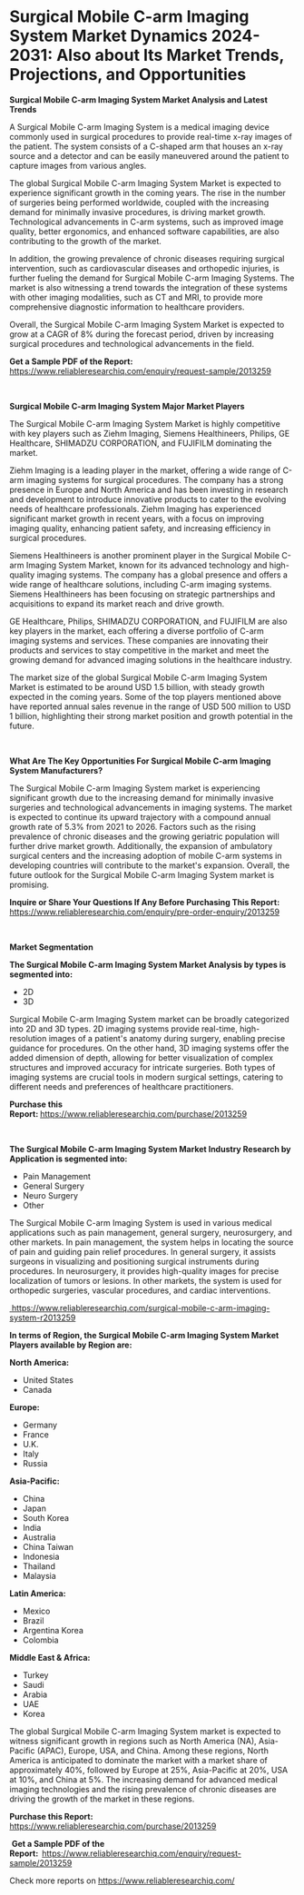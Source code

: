<p><h1>Surgical Mobile C-arm Imaging System Market Dynamics 2024-2031: Also about Its Market Trends, Projections, and Opportunities</h1></p><p><strong>Surgical Mobile C-arm Imaging System Market Analysis and Latest Trends</strong></p>
<p><p>A Surgical Mobile C-arm Imaging System is a medical imaging device commonly used in surgical procedures to provide real-time x-ray images of the patient. The system consists of a C-shaped arm that houses an x-ray source and a detector and can be easily maneuvered around the patient to capture images from various angles.</p><p>The global Surgical Mobile C-arm Imaging System Market is expected to experience significant growth in the coming years. The rise in the number of surgeries being performed worldwide, coupled with the increasing demand for minimally invasive procedures, is driving market growth. Technological advancements in C-arm systems, such as improved image quality, better ergonomics, and enhanced software capabilities, are also contributing to the growth of the market.</p><p>In addition, the growing prevalence of chronic diseases requiring surgical intervention, such as cardiovascular diseases and orthopedic injuries, is further fueling the demand for Surgical Mobile C-arm Imaging Systems. The market is also witnessing a trend towards the integration of these systems with other imaging modalities, such as CT and MRI, to provide more comprehensive diagnostic information to healthcare providers.</p><p>Overall, the Surgical Mobile C-arm Imaging System Market is expected to grow at a CAGR of 8% during the forecast period, driven by increasing surgical procedures and technological advancements in the field.</p></p>
<p><strong>Get a Sample PDF of the Report:&nbsp;</strong> <a href="https://www.reliableresearchiq.com/enquiry/request-sample/2013259">https://www.reliableresearchiq.com/enquiry/request-sample/2013259</a></p>
<p>&nbsp;</p>
<p><strong>Surgical Mobile C-arm Imaging System Major Market Players</strong></p>
<p><p>The Surgical Mobile C-arm Imaging System Market is highly competitive with key players such as Ziehm Imaging, Siemens Healthineers, Philips, GE Healthcare, SHIMADZU CORPORATION, and FUJIFILM dominating the market.</p><p>Ziehm Imaging is a leading player in the market, offering a wide range of C-arm imaging systems for surgical procedures. The company has a strong presence in Europe and North America and has been investing in research and development to introduce innovative products to cater to the evolving needs of healthcare professionals. Ziehm Imaging has experienced significant market growth in recent years, with a focus on improving imaging quality, enhancing patient safety, and increasing efficiency in surgical procedures.</p><p>Siemens Healthineers is another prominent player in the Surgical Mobile C-arm Imaging System Market, known for its advanced technology and high-quality imaging systems. The company has a global presence and offers a wide range of healthcare solutions, including C-arm imaging systems. Siemens Healthineers has been focusing on strategic partnerships and acquisitions to expand its market reach and drive growth.</p><p>GE Healthcare, Philips, SHIMADZU CORPORATION, and FUJIFILM are also key players in the market, each offering a diverse portfolio of C-arm imaging systems and services. These companies are innovating their products and services to stay competitive in the market and meet the growing demand for advanced imaging solutions in the healthcare industry.</p><p>The market size of the global Surgical Mobile C-arm Imaging System Market is estimated to be around USD 1.5 billion, with steady growth expected in the coming years. Some of the top players mentioned above have reported annual sales revenue in the range of USD 500 million to USD 1 billion, highlighting their strong market position and growth potential in the future.</p></p>
<p>&nbsp;</p>
<p><strong>What Are The Key Opportunities For Surgical Mobile C-arm Imaging System Manufacturers?</strong></p>
<p><p>The Surgical Mobile C-arm Imaging System market is experiencing significant growth due to the increasing demand for minimally invasive surgeries and technological advancements in imaging systems. The market is expected to continue its upward trajectory with a compound annual growth rate of 5.3% from 2021 to 2026. Factors such as the rising prevalence of chronic diseases and the growing geriatric population will further drive market growth. Additionally, the expansion of ambulatory surgical centers and the increasing adoption of mobile C-arm systems in developing countries will contribute to the market's expansion. Overall, the future outlook for the Surgical Mobile C-arm Imaging System market is promising.</p></p>
<p><strong>Inquire or Share Your Questions If Any Before Purchasing This Report:</strong> <a href="https://www.reliableresearchiq.com/enquiry/pre-order-enquiry/2013259">https://www.reliableresearchiq.com/enquiry/pre-order-enquiry/2013259</a></p>
<p>&nbsp;</p>
<p><strong>Market Segmentation</strong></p>
<p><strong>The Surgical Mobile C-arm Imaging System Market Analysis by types is segmented into:</strong></p>
<p><ul><li>2D</li><li>3D</li></ul></p>
<p><p>Surgical Mobile C-arm Imaging System market can be broadly categorized into 2D and 3D types. 2D imaging systems provide real-time, high-resolution images of a patient's anatomy during surgery, enabling precise guidance for procedures. On the other hand, 3D imaging systems offer the added dimension of depth, allowing for better visualization of complex structures and improved accuracy for intricate surgeries. Both types of imaging systems are crucial tools in modern surgical settings, catering to different needs and preferences of healthcare practitioners.</p></p>
<p><strong>Purchase this Report:&nbsp;</strong><a href="https://www.reliableresearchiq.com/purchase/2013259">https://www.reliableresearchiq.com/purchase/2013259</a></p>
<p>&nbsp;</p>
<p><strong>The Surgical Mobile C-arm Imaging System Market Industry Research by Application is segmented into:</strong></p>
<p><ul><li>Pain Management</li><li>General Surgery</li><li>Neuro Surgery</li><li>Other</li></ul></p>
<p><p>The Surgical Mobile C-arm Imaging System is used in various medical applications such as pain management, general surgery, neurosurgery, and other markets. In pain management, the system helps in locating the source of pain and guiding pain relief procedures. In general surgery, it assists surgeons in visualizing and positioning surgical instruments during procedures. In neurosurgery, it provides high-quality images for precise localization of tumors or lesions. In other markets, the system is used for orthopedic surgeries, vascular procedures, and cardiac interventions.</p></p>
<p><a href="https://www.reliableresearchiq.com/surgical-mobile-c-arm-imaging-system-r2013259">&nbsp;https://www.reliableresearchiq.com/surgical-mobile-c-arm-imaging-system-r2013259</a></p>
<p><strong>In terms of Region, the Surgical Mobile C-arm Imaging System Market Players available by Region are:</strong></p>
<p>
    <p> <strong> North America: </strong>
        <ul>
            <li>United States</li>
            <li>Canada</li>
        </ul>
        </p> 
    <p> <strong> Europe: </strong>
        <ul>
            <li>Germany</li>
            <li>France</li>
            <li>U.K.</li>
            <li>Italy</li>
            <li>Russia</li>
        </ul>
        </p> 
    <p> <strong> Asia-Pacific: </strong>
        <ul>
            <li>China</li>
            <li>Japan</li>
            <li>South Korea</li>
            <li>India</li>
            <li>Australia</li>
            <li>China Taiwan</li>
            <li>Indonesia</li>
            <li>Thailand</li>
            <li>Malaysia</li>
        </ul>
        </p> 
    <p> <strong> Latin America: </strong>
        <ul>
            <li>Mexico</li>
            <li>Brazil</li>
            <li>Argentina Korea</li>
            <li>Colombia</li>
        </ul>
        </p> 
    <p> <strong> Middle East & Africa: </strong>
        <ul>
            <li>Turkey</li>
            <li>Saudi</li>
            <li>Arabia</li>
            <li>UAE</li>
            <li>Korea</li>
        </ul>
    </p>
    </p>
<p><p>The global Surgical Mobile C-arm Imaging System market is expected to witness significant growth in regions such as North America (NA), Asia-Pacific (APAC), Europe, USA, and China. Among these regions, North America is anticipated to dominate the market with a market share of approximately 40%, followed by Europe at 25%, Asia-Pacific at 20%, USA at 10%, and China at 5%. The increasing demand for advanced medical imaging technologies and the rising prevalence of chronic diseases are driving the growth of the market in these regions.</p></p>
<p><strong>Purchase this Report: </strong><a href="https://www.reliableresearchiq.com/purchase/2013259">https://www.reliableresearchiq.com/purchase/2013259</a></p>
<p>&nbsp;<strong>Get a Sample PDF of the Report:&nbsp;&nbsp;</strong><a href="https://www.reliableresearchiq.com/enquiry/request-sample/2013259">https://www.reliableresearchiq.com/enquiry/request-sample/2013259</a></p>
<p><strong></strong></p>
<p>Check more reports on <a href="https://www.reliableresearchiq.com/">https://www.reliableresearchiq.com/</a></p>